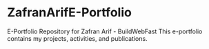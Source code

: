 # ZafranArifE-Portfolio
E-Portfolio Repository for Zafran Arif - BuildWebFast
<n>
This e-portfolio contains my projects, activities, and publications.